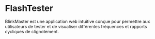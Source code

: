 # FlashTester
BlinkMaster est une application web intuitive conçue pour permettre aux utilisateurs de tester et de visualiser différentes fréquences et rapports cycliques de clignotement.
